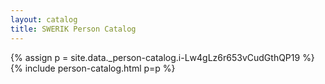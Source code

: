 ```yaml
---
layout: catalog
title: SWERIK Person Catalog
---
```

{% assign p = site.data._person-catalog.i-Lw4gLz6r653vCudGthQP19 %}
{% include person-catalog.html p=p %}

